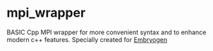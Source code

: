 # mpi_wrapper

BASIC Cpp MPI wrapper for more convenient syntax and to enhance modern c++ features.
Specially created for [Embryogen](https://github.com/xulman/EmbryoGen)

